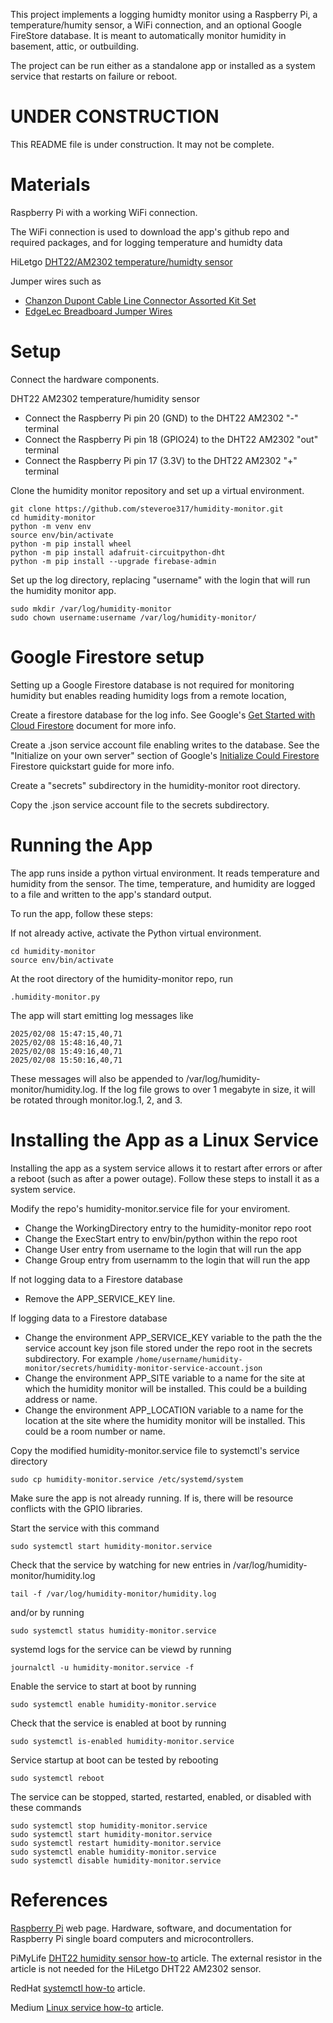 This project implements a logging humidty monitor using a Raspberry Pi, a
temperature/humity sensor, a WiFi connection, and an optional Google
FireStore database.
It is meant to automatically monitor humidity in basement, attic, or
outbuilding. 

The project can be run either as a standalone app or installed as a system
service that restarts on failure or reboot.

# UNDER CONSTRUCTION

This README file is under construction. It may not be complete.

# Materials

Raspberry Pi with a working WiFi connection.

The WiFi connection is used to download the app's github repo
and required packages, and for logging temperature and humidty data

HiLetgo 
[DHT22/AM2302 temperature/humidty sensor](https://www.amazon.com/dp/B0795F19W6?ref=ppx_yo2ov_dt_b_fed_asin_title&th=1)

Jumper wires such as
* [Chanzon Dupont Cable Line Connector Assorted Kit Set](https://www.amazon.com/dp/B09FPGT7JT?ref=ppx_yo2ov_dt_b_fed_asin_title&th=1)
* [EdgeLec Breadboard Jumper Wires](https://www.amazon.com/dp/B07GD3KDG9?ref=ppx_yo2ov_dt_b_fed_asin_title&th=1)

# Setup

Connect the hardware components.

DHT22 AM2302 temperature/humidity sensor
* Connect the Raspberry Pi pin 20 (GND) to the DHT22 AM2302 "-" terminal
* Connect the Raspberry Pi pin 18 (GPIO24) to the DHT22 AM2302 "out" terminal
* Connect the Raspberry Pi pin 17 (3.3V) to the DHT22 AM2302 "+" terminal

Clone the humidity monitor repository and set up a virtual environment.

```
git clone https://github.com/steveroe317/humidity-monitor.git
cd humidity-monitor
python -m venv env
source env/bin/activate
python -m pip install wheel
python -m pip install adafruit-circuitpython-dht
python -m pip install --upgrade firebase-admin
```

Set up the log directory, replacing "username"
with the login that will run the humidity monitor app.

```
sudo mkdir /var/log/humidity-monitor
sudo chown username:username /var/log/humidity-monitor/
```

# Google Firestore setup

Setting up a Google Firestore database is not required for monitoring humidity
but enables reading humidity logs from a remote location,

Create a firestore database for the log info. See Google's
[Get Started with Cloud Firestore](https://firebase.google.com/docs/firestore/quickstart)
document for more info.

Create a .json service account file enabling writes to the database.
See the "Initialize on your own server" section of Google's
[Initialize Could Firestore](https://firebase.google.com/docs/firestore/quickstart#initialize)
Firestore quickstart guide for more info.

Create a "secrets" subdirectory in the humidity-monitor root directory.

Copy the .json service account file to the secrets subdirectory.

# Running the App

The app runs inside a python virtual environment.
It reads temperature and humidity from the sensor.
The time, temperature, and humidity are logged to a file
and written to the app's standard output.

To run the app, follow these steps:

If not already active, activate the Python virtual environment.

```
cd humidity-monitor
source env/bin/activate
```

At the root directory of the humidity-monitor repo, run

```
.humidity-monitor.py
```

The app will start emitting log messages like

```
2025/02/08 15:47:15,40,71
2025/02/08 15:48:16,40,71
2025/02/08 15:49:16,40,71
2025/02/08 15:50:16,40,71
```

These messages will also be appended to /var/log/humidity-monitor/humidity.log.
If the log file grows to over 1 megabyte in size, it will be rotated
through monitor.log.1, 2, and 3.

# Installing the App as a Linux Service

Installing the app as a system service allows it to restart after errors
or after a reboot (such as after a power outage). Follow these steps to
install it as a system service.

Modify the repo's humidity-monitor.service file for your enviroment.

* Change the WorkingDirectory entry to the humidity-monitor repo root
* Change the ExecStart entry to env/bin/python within the repo root
* Change User entry from username to the login that will run the app
* Change Group entry from usernamm to the login that will run the app

If not logging data to a Firestore database

* Remove the APP_SERVICE_KEY line.

If logging data to a Firestore database

* Change the environment APP_SERVICE_KEY variable to the path the the service
account key json file stored under the repo root in the secrets subdirectory.
For example
`/home/username/humidity-monitor/secrets/humidity-monitor-service-account.json`
* Change the environment APP_SITE variable to a name for the site at which the
humidity monitor will be installed. This could be a building address or name.
* Change the environment APP_LOCATION variable to a name for the location at
the site where the humidity monitor will be installed. This could be a room
number or name.

Copy the modified humidity-monitor.service file to systemctl's service
directory

```
sudo cp humidity-monitor.service /etc/systemd/system
```

Make sure the app is not already running. If is, there will be resource
conflicts with the GPIO libraries.

Start the service with this command

```
sudo systemctl start humidity-monitor.service
```

Check that the service by watching for new entries in
/var/log/humidity-monitor/humidity.log

```
tail -f /var/log/humidity-monitor/humidity.log
```

and/or by running

```
sudo systemctl status humidity-monitor.service
```

systemd logs for the service can be viewd by running

```
journalctl -u humidity-monitor.service -f
```

Enable the service to start at boot by running

```
sudo systemctl enable humidity-monitor.service
```

Check that the service is enabled at boot by running

```
sudo systemctl is-enabled humidity-monitor.service
```

Service startup at boot can be tested by rebooting

```
sudo systemctl reboot
```

The service can be stopped, started, restarted, enabled, or disabled with these
commands

```
sudo systemctl stop humidity-monitor.service
sudo systemctl start humidity-monitor.service
sudo systemctl restart humidity-monitor.service
sudo systemctl enable humidity-monitor.service
sudo systemctl disable humidity-monitor.service
```

# References

[Raspberry Pi](https://www.raspberrypi.com) web page.
Hardware, software, and documentation for Raspberry Pi single
board computers and microcontrollers.


PiMyLife 
[DHT22 humidity sensor how-to](https://pimylifeup.com/raspberry-pi-humidity-sensor-dht22/)
article.
The external resistor in the article is not needed for the HiLetgo 
DHT22 AM2302 sensor.

RedHat
[systemctl how-to](https://www.redhat.com/en/blog/linux-systemctl-manage-services)
article.

Medium
[Linux service how-to](https://medium.com/@benmorel/creating-a-linux-service-with-systemd-611b5c8b91d6)
article.
